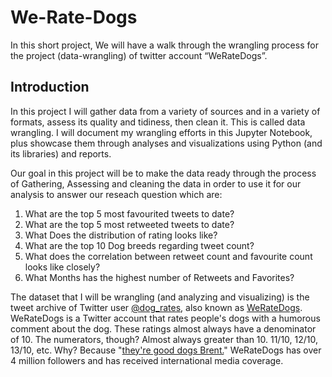 # We-Rate-Dogs
In this short project, We will have a walk through the wrangling process for the project (data-wrangling) of twitter account “WeRateDogs”.

## Introduction
In this project I will gather data from a variety of sources and in a variety of formats, assess its quality and tidiness, then clean it. This is called data wrangling. I will document my wrangling efforts in this Jupyter Notebook, plus showcase them through analyses and visualizations using Python (and its libraries) and reports.

Our goal in this project will be to make the data ready through the process of Gathering, Assessing and cleaning the data in order to use it for our analysis to answer our reseach question which are:
1. What are the top 5 most favourited tweets to date?
2. What are the top 5 most retweeted tweets to date?
3. What Does the distribution of rating looks like?
4. What are the top 10 Dog breeds regarding tweet count?
5. What does the correlation between retweet count and favourite count looks like closely?
6. What Months has the highest number of Retweets and Favorites?

The dataset that I will be wrangling (and analyzing and visualizing) is the tweet archive of Twitter user [@dog_rates](https://twitter.com/dog_rates), also known as [WeRateDogs](https://en.wikipedia.org/wiki/WeRateDogs). WeRateDogs is a Twitter account that rates people's dogs with a humorous comment about the dog. These ratings almost always have a denominator of 10. The numerators, though? Almost always greater than 10. 11/10, 12/10, 13/10, etc. Why? Because "[they're good dogs Brent.](https://knowyourmeme.com/memes/theyre-good-dogs-brent)" WeRateDogs has over 4 million followers and has received international media coverage.
